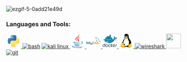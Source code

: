 ![ezgif-5-0add21e49d](https://user-images.githubusercontent.com/77725643/214159716-a267b49b-0d90-45ea-8a7a-345d966fb2fa.gif)




<h3 align="left">Languages and Tools:</h3>
<p align="left"><a href="https://www.python.org" target="_blank" rel="noreferrer"> <img src="https://raw.githubusercontent.com/devicons/devicon/master/icons/python/python-original.svg" alt="python" width="40" height="40"/> </a> 
<a href="https://www.gnu.org/software/bash" target="_blank" rel="noreferrer"> <img src="https://github.com/Wiz1101/Wiz1101/assets/77725643/e3c5a380-ef1a-4dce-9d68-8315c8341762" alt="bash" width="40"  height="40"/></a> 
<a href="https://www.kali.org" target="_blank" rel="noreferrer"> <img src="https://github.com/Wiz1101/Wiz1101/assets/77725643/ecbe0ad6-93a5-4e25-afd6-ee0b66ef9850" width="40"  alt="kali linux"  height="40"/> </a> 
<a href="https://www.java.com" target="_blank" rel="noreferrer"> <img src="https://raw.githubusercontent.com/devicons/devicon/master/icons/java/java-original.svg" alt="java" width="40" height="40"/> </a>
<a href="https://www.mysql.com/" target="_blank" rel="noreferrer"> <img src="https://raw.githubusercontent.com/devicons/devicon/master/icons/mysql/mysql-original-wordmark.svg" alt="mysql" width="40" height="40"/> </a> <a href="https://www.docker.com/" target="_blank" rel="noreferrer"> <img src="https://raw.githubusercontent.com/devicons/devicon/master/icons/docker/docker-original-wordmark.svg" alt="docker" width="40" height="40"/> </a> 
<a href="https://www.linux.org/" target="_blank" rel="noreferrer"> <img src="https://raw.githubusercontent.com/devicons/devicon/master/icons/linux/linux-original.svg" alt="linux" width="40"height="40"/> </a> 
<a href="https://www.wireshark.org" target="_blank" rel="noreferrer"> <img src="https://github.com/Wiz1101/Wiz1101/assets/77725643/726518c5-9c66-4599-bd93-30a88fe3c098" alt="wireshark" width="40"          height="40"/> </a> 
<a href="https://portswigger.net/burp" target="_blank" rel="noreferrer"> <img src="https://github.com/Wiz1101/Wiz1101/assets/77725643/b327631b-68d2-4755-b124-a9bed57cc632" width="40"  height="40"/> </a> 
<a href="https://git-scm.com/" target="_blank" rel="noreferrer"> <img src="https://www.vectorlogo.zone/logos/git-scm/git-scm-icon.svg" alt="git" width="40" height="40"/> </a>
</p>

 <script src="https://tryhackme.com/badge/1355558"></script>
<!--
**Shota-Napetvaridze/Shota-Napetvaridze** is a ✨ _special_ ✨ repository because its `README.md` (this file) appears on your GitHub profile.

Here are some ideas to get you started:

- 🔭 I’m currently working on ...
- 🌱 I’m currently learning ...
- 👯 I’m looking to collaborate on ...
- 🤔 I’m looking for help with ...
- 💬 Ask me about ...
- 📫 How to reach me: ...
- 😄 Pronouns: ...
- ⚡ Fun fact: ...
-->
